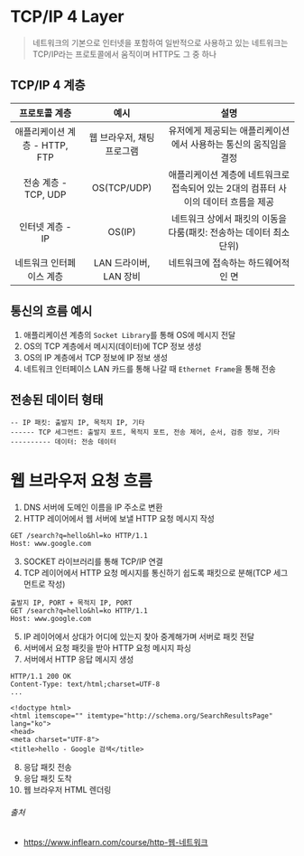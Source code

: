 # TCP/IP 4 Layer

> 네트워크의 기본으로 인터넷을 포함하여 일반적으로 사용하고 있는 네트워크는 TCP/IP라는 프로토콜에서 움직이며 HTTP도 그 중 하나

## TCP/IP 4 계층

|        프로토콜 계층        |        예시        |                       설명                        |
|:---------------------:|:----------------:|:-----------------------------------------------:|
| 애플리케이션 계층 - HTTP, FTP | 웹 브라우저, 채팅 프로그램  |       유저에게 제공되는 애플리케이션에서 사용하는 통신의 움직임을 결정       |
|   전송 계층 - TCP, UDP    |   OS(TCP/UDP)    | 애플리케이션 계층에 네트워크로 접속되어 있는 2대의 컴퓨터 사이의 데이터 흐름을 제공 |
|      인터넷 계층 - IP      |      OS(IP)      |     네트워크 상에서 패킷의 이동을 다룸(패킷: 전송하는 데이터 최소 단위)     |
|     네트워크 인터페이스 계층     | LAN 드라이버, LAN 장비 |               네트워크에 접속하는 하드웨어적인 면               |

## 통신의 흐름 예시

1. 애플리케이션 계층의 `Socket Library`를 통해 OS에 메시지 전달
2. OS의 TCP 계층에서 메시지(데이터)에 TCP 정보 생성
3. OS의 IP 계층에서 TCP 정보에 IP 정보 생성
4. 네트워크 인터페이스 LAN 카드를 통해 나갈 때 `Ethernet Frame`을 통해 전송

## 전송된 데이터 형태

```
-- IP 패킷: 출발지 IP, 목적지 IP, 기타
------ TCP 세그먼트: 출발지 포트, 목적지 포트, 전송 제어, 순서, 검증 정보, 기타
---------- 데이터: 전송 데이터
```

# 웹 브라우저 요청 흐름

1. DNS 서버에 도메인 이름을 IP 주소로 변환
2. HTTP 레이어에서 웹 서버에 보낼 HTTP 요청 메시지 작성

```http request
GET /search?q=hello&hl=ko HTTP/1.1
Host: www.google.com
```

3. SOCKET 라이브러리를 통해 TCP/IP 연결
4. TCP 레이어에서 HTTP 요청 메시지를 통신하기 쉽도록 패킷으로 분해(TCP 세그먼트로 작성)

```http request
출발지 IP, PORT + 목적지 IP, PORT
GET /search?q=hello&hl=ko HTTP/1.1
Host: www.google.com
```

5. IP 레이어에서 상대가 어디에 있는지 찾아 중계해가며 서버로 패킷 전달
6. 서버에서 요청 패킷을 받아 HTTP 요청 메시지 파싱
7. 서버에서 HTTP 응답 메시지 생성

```http request
HTTP/1.1 200 OK
Content-Type: text/html;charset=UTF-8
...

<!doctype html>
<html itemscope="" itemtype="http://schema.org/SearchResultsPage" lang="ko">
<head>
<meta charset="UTF-8">
<title>hello - Google 검색</title>
```

8. 응답 패킷 전송
9. 응답 패킷 도착
10. 웹 브라우저 HTML 렌더링

###### 출처

- https://www.inflearn.com/course/http-웹-네트워크